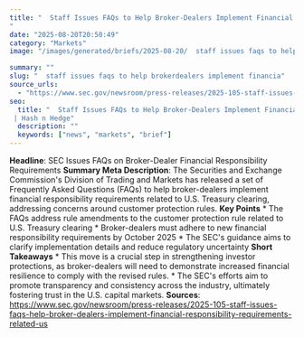 ```yaml
---
title: "  Staff Issues FAQs to Help Broker-Dealers Implement Financial Responsibility Requirements Related to U.S. Treasury Clearing
"
date: "2025-08-20T20:50:49"
category: "Markets"
image: "/images/generated/briefs/2025-08-20/  staff issues faqs to help brokerdealers implement financia.jpg"

summary: ""
slug: "  staff issues faqs to help brokerdealers implement financia"
source_urls:
  - "https://www.sec.gov/newsroom/press-releases/2025-105-staff-issues-faqs-help-broker-dealers-implement-financial-responsibility-requirements-related-us"
seo:
  title: "  Staff Issues FAQs to Help Broker-Dealers Implement Financial Responsibility Requirements Related to U.S. Treasury Clearing
 | Hash n Hedge"
  description: ""
  keywords: ["news", "markets", "brief"]
---
```

**Headline**: SEC Issues FAQs on Broker-Dealer Financial Responsibility Requirements  **Summary Meta Description**: The Securities and Exchange Commission's Division of Trading and Markets has released a set of Frequently Asked Questions (FAQs) to help broker-dealers implement financial responsibility requirements related to U.S. Treasury clearing, addressing concerns around customer protection rules.  **Key Points**  * The FAQs address rule amendments to the customer protection rule related to U.S. Treasury clearing * Broker-dealers must adhere to new financial responsibility requirements by October 2025 * The SEC's guidance aims to clarify implementation details and reduce regulatory uncertainty  **Short Takeaways**  * This move is a crucial step in strengthening investor protections, as broker-dealers will need to demonstrate increased financial resilience to comply with the revised rules. * The SEC's efforts aim to promote transparency and consistency across the industry, ultimately fostering trust in the U.S. capital markets.  **Sources**:  https://www.sec.gov/newsroom/press-releases/2025-105-staff-issues-faqs-help-broker-dealers-implement-financial-responsibility-requirements-related-us 

